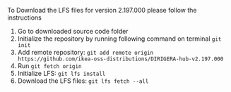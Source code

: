 To Download the LFS files for version 2.197.000 please follow the instructions

1. Go to downloaded source code folder
3. Initialize the repository by running following command on terminal `git init`
4. Add remote repository: `git add remote origin https://github.com/ikea-oss-distributions/DIRIGERA-hub-v2.197.000`
5. Run `git fetch origin`
6. Initialize LFS: `git lfs install`
7. Download the LFS files: `git lfs fetch --all`
